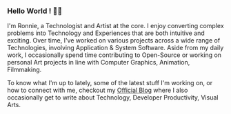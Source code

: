 ### Hello World ! 👋🏽
I'm Ronnie, a Technologist and Artist at the core. I enjoy converting complex problems into Technology and Experiences that are both intuitive and exciting. Over time, I've worked on various projects across a wide range of Technologies, involving Application & System Software. Aside from my daily work, I occasionally spend time contributing to Open-Source or working on personal Art projects in line with Computer Graphics, Animation, Filmmaking.

To know what I'm up to lately, some of the latest stuff I'm working on, or how to connect with me, checkout my <a href="https://ronnielutaro.github.io/portfolio/" target="_blank">Official Blog</a> where I also occasionally get to write about Technology, Developer Productivity, Visual Arts.
